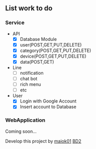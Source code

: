 ## List work to do
### Service
- API
    - [x] Database Module
    - [x] user(POST,GET,PUT,DELETE)
    - [x] category(POST,GET,PUT,DELETE)
    - [x] device(POST,GET,PUT,DELETE)
    - [x] data(POST,GET)
- Line
    - [ ] notification
    - [ ] chat bot
    - [ ] rich menu
    - [ ] etc
- User
    - [x] Login with Google Account
    - [x] Insert account to Database

### WebApplication
Coming soon...

Develop this project by
[maiok01](https://github.com/l3D2/Project)
[BD2](https://github.com/l3D2/Project)